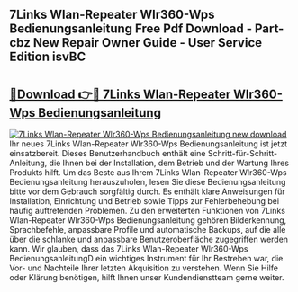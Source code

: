 ## 7Links Wlan-Repeater Wlr360-Wps Bedienungsanleitung Free Pdf Download - Part-cbz New Repair Owner Guide - User Service Edition isvBC

# <h2><a href="http://df10cip.blite.top/?on=7Links+Wlan-Repeater+Wlr360-Wps+Bedienungsanleitung">🔗Download 👉🔴 7Links Wlan-Repeater Wlr360-Wps Bedienungsanleitung</a></h2>

[![7Links Wlan-Repeater Wlr360-Wps Bedienungsanleitung new download](https://i.imgur.com/lujVjoI.png)](http://df10cip.blite.top/?on=7Links+Wlan-Repeater+Wlr360-Wps+Bedienungsanleitung)
Ihr neues 7Links Wlan-Repeater Wlr360-Wps Bedienungsanleitung ist jetzt einsatzbereit. Dieses Benutzerhandbuch enthält eine Schritt-für-Schritt-Anleitung, die Ihnen bei der Installation, dem Betrieb und der Wartung Ihres Produkts hilft. Um das Beste aus Ihrem 7Links Wlan-Repeater Wlr360-Wps Bedienungsanleitung herauszuholen, lesen Sie diese Bedienungsanleitung bitte vor dem Gebrauch sorgfältig durch. Es enthält klare Anweisungen für Installation, Einrichtung und Betrieb sowie Tipps zur Fehlerbehebung bei häufig auftretenden Problemen. Zu den erweiterten Funktionen von 7Links Wlan-Repeater Wlr360-Wps Bedienungsanleitung gehören Bilderkennung, Sprachbefehle, anpassbare Profile und automatische Backups, auf die alle über die schlanke und anpassbare Benutzeroberfläche zugegriffen werden kann. Wir glauben, dass das 7Links Wlan-Repeater Wlr360-Wps BedienungsanleitungD ein wichtiges Instrument für Ihr Bestreben war, die Vor- und Nachteile Ihrer letzten Akquisition zu verstehen. Wenn Sie Hilfe oder Klärung benötigen, hilft Ihnen unser Kundendienstteam gerne weiter.
